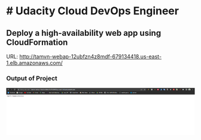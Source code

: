 
# # Udacity Cloud DevOps Engineer

## Deploy a high-availability web app using CloudFormation 
URL: http://tamvn-webap-12ubfzn4z8mdf-679134418.us-east-1.elb.amazonaws.com/

### Output of Project
![Website-check](/screenchots/15.%20website%20check.png)




